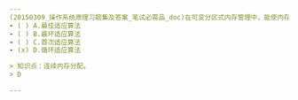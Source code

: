 ```yaml
---
(20150309_操作系统原理习题集及答案_笔试必需品_doc)在可变分区式内存管理中，能使内存空间中空闲区分布较均匀的算法是﹎﹎﹎﹎。
- ( ) A.最佳适应算法 
- ( ) B.最坏适应算法 
- ( ) C.首次适应算法 
- (x) D.循环适应算法

> 知识点：连续内存分配。
> D

---
```

